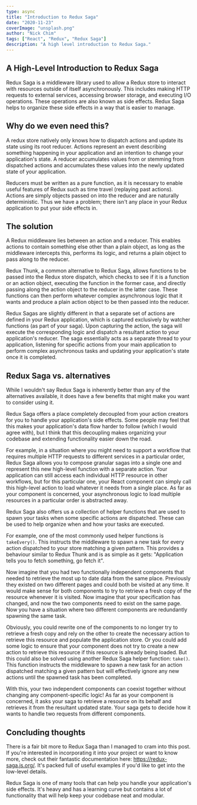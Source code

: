 ```yaml
---
type: async
title: "Introduction to Redux Saga"
date: "2020-11-23"
coverImage: "unsplash.png"
author: "Nick Chim"
tags: ["React", "Redux", "Redux Saga"]
description: "A high level introduction to Redux Saga."
---
```


## A High-Level Introduction to Redux Saga

Redux Saga is a middleware library used to allow a Redux store to interact with resources outside of itself asynchronously. This includes making HTTP requests to external services, accessing browser storage, and executing I/O operations. These operations are also known as side effects. Redux Saga helps to organize these side effects in a way that is easier to manage.

## Why do we even need this?

A redux store natively only knows how to dispatch actions and update its state using its root reducer. Actions represent an event describing something happening in your application and an intention to change your application's state. A reducer accumulates values from or stemming from dispatched actions and accumulates these values into the newly updated state of your application.

Reducers must be written as a pure function, as it is necessary to enable useful features of Redux such as time travel (replaying past actions). Actions are simply objects passed on into the reducer and are naturally deterministic. Thus we have a problem; there isn't any place in your Redux application to put your side effects in.

## The solution

A Redux middleware lies between an action and a reducer. This enables actions to contain something else other than a plain object, as long as the middleware intercepts this, performs its logic, and returns a plain object to pass along to the reducer. 

Redux Thunk, a common alternative to Redux Saga, allows functions to be passed into the Redux store dispatch, which checks to see if it is a function or an action object, executing the function in the former case, and directly passing along the action object to the reducer in the latter case. These functions can then perform whatever complex asynchronous logic that it wants and produce a plain action object to be then passed into the reducer.

Redux Sagas are slightly different in that a separate set of actions are defined in your Redux application, which is captured exclusively by watcher functions (as part of your saga). Upon capturing the action, the saga will execute the corresponding logic and dispatch a resultant action to your application's reducer. The saga essentially acts as a separate thread to your application, listening for specific actions from your main application to perform complex asynchronous tasks and updating your application's state once it is completed. 


## Redux Saga vs. alternatives

While I wouldn't say Redux Saga is inherently better than any of the alternatives available, it does have a few benefits that might make you want to consider using it.

Redux Saga offers a place completely decoupled from your action creators for you to handle your application's side effects. Some people may feel that this makes your application's data flow harder to follow (which I would agree with), but I think that this decoupling makes organizing your codebase and extending functionality easier down the road. 

For example, in a situation where you might need to support a workflow that requires multiple HTTP requests to different services in a particular order, Redux Saga allows you to compose granular sagas into a single one and represent this new high-level function with a separate action. Your application can still access each individual HTTP resource in other workflows, but for this particular one, your React component can simply call this high-level action to load whatever it needs from a single place. As far as your component is concerned, your asynchronous logic to load multiple resources in a particular order is abstracted away. 

Redux Saga also offers us a collection of helper functions that are used to spawn your tasks when some specific actions are dispatched. These can be used to help organize when and how your tasks are executed.

For example, one of the most commonly used helper functions is `takeEvery()`. This instructs the middleware to spawn a new task for every action dispatched to your store matching a given pattern. This provides a behaviour similar to Redux Thunk and is as simple as it gets: "Application tells you to fetch something, go fetch it".

Now imagine that you had two functionally independent components that needed to retrieve the most up to date data from the same place. Previously they existed on two different pages and could both be visited at any time. It would make sense for both components to try to retrieve a fresh copy of the resource whenever it is visited. Now imagine that your specification has changed, and now the two components need to exist on the same page. Now you have a situation where two different components are redundantly spawning the same task. 

Obviously, you could rewrite one of the components to no longer try to retrieve a fresh copy and rely on the other to create the necessary action to retrieve this resource and populate the application store. Or you could add some logic to ensure that your component does not try to create a new action to retrieve this resource if this resource is already being loaded. But this could also be solved using another Redux Saga helper function: `take()`. This function instructs the middleware to spawn a new task for an action dispatched matching a given pattern but will effectively ignore any new actions until the spawned task has been completed.

With this, your two independent components can coexist together without changing any component-specific logic! As far as your component is concerned, it asks your saga to retrieve a resource on its behalf and retrieves it from the resultant updated state. Your saga gets to decide how it wants to handle two requests from different components.

## Concluding thoughts

There is a fair bit more to Redux Saga than I managed to cram into this post. If you're interested in incorporating it into your project or want to know more, check out their fantastic documentation here: https://redux-saga.js.org/. It's packed full of useful examples if you'd like to get into the low-level details.

Redux Saga is one of many tools that can help you handle your application's side effects. It's heavy and has a learning curve but contains a lot of functionality that will help keep your codebase neat and modular.

